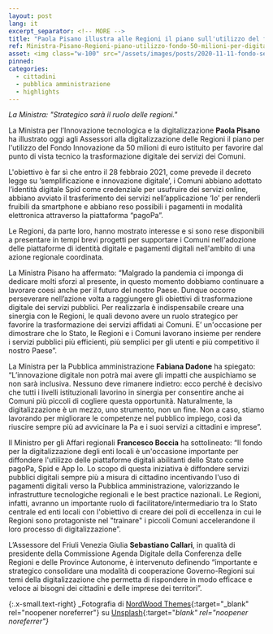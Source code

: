 ```yaml
---
layout: post
lang: it
excerpt_separator: <!-- MORE -->
title: "Paola Pisano illustra alle Regioni il piano sull'utilizzo del fondo da 50 milioni per digitalizzare servizi"
ref: Ministra-Pisano-Regioni-piano-utilizzo-fondo-50-milioni-per-digitalizzare-servizi
asset: <img class="w-100" src="/assets/images/posts/2020-11-11-fondo-servizi-digiali-pisano-regioni.jpg" alt="Pisano Regioni fondi 50 milioni digitalizzare servizi"/>
pinned:
categories:
  - cittadini
  - pubblica amministrazione
  - highlights
---
```


_La Ministra: "Strategico sarà il ruolo delle regioni."_

<!-- MORE -->

La Ministra per l’Innovazione tecnologica e la digitalizzazione **Paola Pisano** ha illustrato oggi agli Assessori alla digitalizzazione delle Regioni il piano per l'utilizzo del Fondo Innovazione da 50 milioni di euro istituito per favorire dal punto di vista tecnico la trasformazione digitale dei servizi dei Comuni.

L'obiettivo è far sì che entro il 28 febbraio 2021, come prevede il decreto legge su ‘semplificazione e innovazione digitale’, i Comuni abbiano adottato l’identità digitale Spid come credenziale per usufruire dei servizi online, abbiano avviato il trasferimento dei servizi nell’applicazione ‘Io’ per renderli fruibili da smartphone e abbiano reso possibili i pagamenti in modalità elettronica attraverso la piattaforma “pagoPa”.

Le Regioni, da parte loro, hanno mostrato interesse e si sono rese disponibili a presentare in tempi brevi progetti per supportare i Comuni nell'adozione delle piattaforme di identità digitale e pagamenti digitali nell'ambito di una azione regionale coordinata.

La Ministra Pisano ha affermato: “Malgrado la pandemia ci imponga di dedicare molti sforzi al presente, in questo momento dobbiamo continuare a lavorare coesi anche per il futuro del nostro Paese. Dunque occorre perseverare nell’azione volta a raggiungere gli obiettivi di trasformazione digitale dei servizi pubblici. Per realizzarla è indispensabile creare una sinergia con le Regioni, le quali devono avere un ruolo strategico per favorire la trasformazione dei servizi affidati ai Comuni. E’ un'occasione per dimostrare che lo Stato, le Regioni e i Comuni lavorano insieme per rendere i servizi pubblici più efficienti, più semplici per gli utenti e più competitivo il nostro Paese”.

La Ministra per la Pubblica amministrazione **Fabiana Dadone** ha spiegato: “L’innovazione digitale non potrà mai avere gli impatti che auspichiamo se non sarà inclusiva. Nessuno deve rimanere indietro: ecco perché è decisivo che tutti i livelli istituzionali lavorino in sinergia per consentire anche ai Comuni più piccoli di cogliere questa opportunità. Naturalmente, la digitalizzazione è un mezzo, uno strumento, non un fine. Non a caso, stiamo lavorando per migliorare le competenze nel pubblico impiego, così da riuscire sempre più ad avvicinare la Pa e i suoi servizi a cittadini e imprese”.

Il Ministro per gli Affari regionali **Francesco Boccia** ha sottolineato: “Il fondo per la digitalizzazione degli enti locali è un'occasione importante per diffondere l'utilizzo delle piattaforme digitali abilitanti dello Stato come pagoPa, Spid e App Io. Lo scopo di questa iniziativa è diffondere servizi pubblici digitali sempre più a misura di cittadino incentivando l'uso di pagamenti digitali verso la Pubblica amministrazione, valorizzando le infrastrutture tecnologiche regionali e le best practice nazionali. Le Regioni, infatti, avranno un importante ruolo di facilitatore/intermediario tra lo Stato centrale ed enti locali con l'obiettivo di creare dei poli di eccellenza in cui le Regioni sono protagoniste nel "trainare" i piccoli Comuni accelerandone il loro processo di digitalizzazione”.

L’Assessore del Friuli Venezia Giulia **Sebastiano Callari**, in qualità di presidente della Commissione Agenda Digitale della Conferenza delle Regioni e delle Province Autonome, è intervenuto definendo “importante e strategico consolidare una modalità di cooperazione Governo-Regioni sui temi della digitalizzazione che permetta di rispondere in modo efficace e veloce ai bisogni dei cittadini e delle imprese dei territori”.

{:.x-small.text-right}
_Fotografia di [NordWood Themes](https://unsplash.com/@nordwood){:target="_blank" rel="noopener noreferrer"} su [Unsplash](https://unsplash.com/photos/q8U1YgBaRQk){:target="_blank" rel="noopener noreferrer"}_
